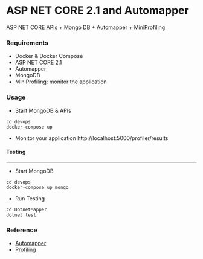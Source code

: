 # ASP NET CORE 2.1 and Automapper
ASP NET CORE APIs + Mongo DB + Automapper + MiniProfiling


### Requirements
+ Docker & Docker Compose
+ ASP NET CORE 2.1
+ Automapper
+ MongoDB
+ MiniProfiling: monitor the application

### Usage

+ Start MongoDB & APIs
```
cd devops
docker-compose up
```

+ Monitor your application http://localhost:5000/profiler/results

#### Testing
-------------
+ Start MongoDB
```
cd devops
docker-compose up mongo
```

+ Run Testing
```
cd DotnetMapper
dotnet test
```

### Reference
+ [Automapper](http://anthonygiretti.com/2018/12/19/common-features-in-asp-net-core-2-2-webapi-mapping)
+ [Profiling](http://anthonygiretti.com/2018/12/16/common-features-in-asp-net-core-2-2-webapi-profiling/)